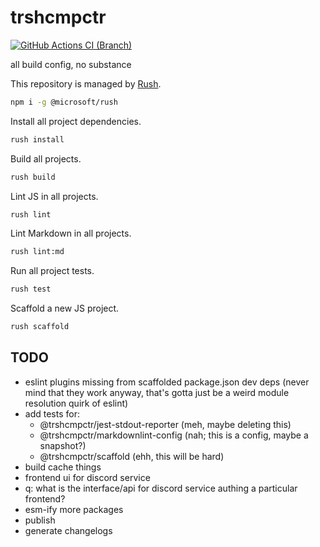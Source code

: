 # trshcmpctr

[![GitHub Actions CI (Branch)](https://github.com/shanedg/trshcmpctr/actions/workflows/branch.yml/badge.svg)](https://github.com/shanedg/trshcmpctr/actions/workflows/branch.yml)

all build config, no substance

This repository is managed by [Rush](https://rushjs.io/pages/developer/new_developer/).

```sh
npm i -g @microsoft/rush
```

Install all project dependencies.

```sh
rush install
```

Build all projects.

```sh
rush build
```

Lint JS in all projects.

```sh
rush lint
```

Lint Markdown in all projects.

```sh
rush lint:md
```

Run all project tests.

```sh
rush test
```

Scaffold a new JS project.

```sh
rush scaffold
```

## TODO

* eslint plugins missing from scaffolded package.json dev deps
(never mind that they work anyway,
that's gotta just be a weird module resolution quirk of eslint)
* add tests for:
  * @trshcmpctr/jest-stdout-reporter (meh, maybe deleting this)
  * @trshcmpctr/markdownlint-config (nah; this is a config, maybe a snapshot?)
  * @trshcmpctr/scaffold (ehh, this will be hard)
* build cache things
* frontend ui for discord service
* q: what is the interface/api for discord service authing a particular frontend?
* esm-ify more packages
* publish
* generate changelogs

